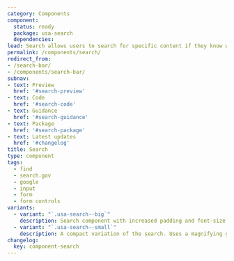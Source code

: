 ```yaml
---
category: Components
component:
  status: ready
  package: usa-search
  dependencies:
lead: Search allows users to search for specific content if they know what search terms to use or can’t find desired content in the main navigation
permalink: /components/search/
redirect_from:
- /search-bar/
- /components/search-bar/
subnav:
- text: Preview
  href: '#search-preview'
- text: Code
  href: '#search-code'
- text: Guidance
  href: '#search-guidance'
- text: Package
  href: '#search-package'
- text: Latest updates
  href: '#changelog'
title: Search
type: component
tags:
  - find
  - search.gov
  - google
  - input
  - form
  - form controls
variants:
  - variant: "`.usa-search--big`"
    description: Search component with increased padding and font-size.
  - variant: "`.usa-search--small`"
    description: A compact variation of the search. Uses a magnifying glass icon for the submit button.
changelog:
  key: component-search
---
```

